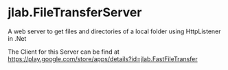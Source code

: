 # jlab.FileTransferServer

A web server to get files and directories of a local folder using HttpListener in .Net

The Client for this Server can be find at https://play.google.com/store/apps/details?id=jlab.FastFileTransfer
